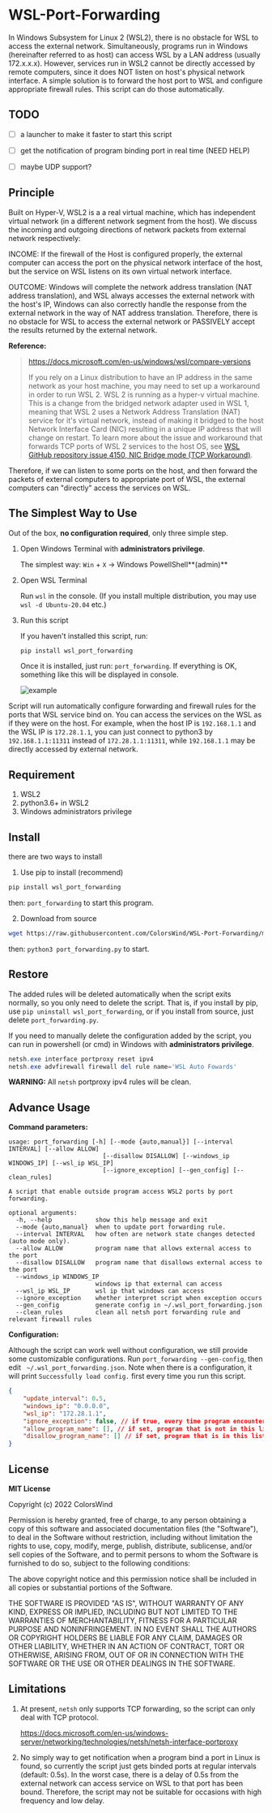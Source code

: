 # WSL-Port-Forwarding

In Windows Subsystem for Linux 2 (WSL2), there is no obstacle for WSL to access the external network. Simultaneously, programs run in Windows (hereinafter referred to as host) can access WSL by a LAN address (usually 172.x.x.x). However, services run in WSL2 cannot be directly accessed by remote computers, since it does NOT listen on host's physical network interface. A simple solution is to forward the host port to WSL and configure appropriate firewall rules. This script can do those automatically.



## TODO

- [ ] a launcher to make it faster to start this script
- [ ] get the notification of program binding port in real time (NEED HELP)
- [ ] maybe UDP support?



## Principle

Built on Hyper-V, WSL2 is a  a real virtual machine, which has independent virtual network (in a different network segment from the host). We discuss the incoming and outgoing directions of network packets from external network respectively:

INCOME: If the firewall of the Host is configured properly, the external computer can access the port on the physical network interface of the host, but the service on WSL listens on its own virtual network interface.

OUTCOME:  Windows will complete the network address translation (NAT address translation), and WSL always accesses the external network with the host's IP, Windows can also correctly handle the response from the external network in the way of NAT address translation. Therefore, there is no obstacle for WSL to access the external network or PASSIVELY accept the results returned by the external network.

**Reference:**

> https://docs.microsoft.com/en-us/windows/wsl/compare-versions
>
> If you rely on a Linux distribution to have an IP address in the same  network as your host machine, you may need to set up a workaround in  order to run WSL 2. WSL 2 is running as a hyper-v virtual machine. This  is a change from the bridged network adapter used in WSL 1, meaning that WSL 2 uses a Network Address Translation (NAT) service for it's virtual network, instead of making it bridged to the host Network Interface  Card (NIC) resulting in a unique IP address that will change on restart. To learn more about the issue and workaround that forwards TCP ports of WSL 2 services to the host OS, see [WSL GitHub repository issue 4150, NIC Bridge mode (TCP Workaround)](https://github.com/microsoft/WSL/issues/4150).

Therefore, if we can listen to some ports on the host, and then forward the packets of external computers to appropriate port of WSL, the external computers can "directly" access the services on WSL.





## The Simplest Way to Use 

Out of the box, **no configuration required**, only three simple step.

1. Open Windows Terminal with **administrators privilege**.

    The simplest way: `Win` + `X` -> Windows PowellShell**(admin)**

2. Open WSL Terminal

   Run `wsl` in the console. (If you install multiple distribution, you may use `wsl -d Ubuntu-20.04` etc.)

3. Run this script

   If you haven't installed this script, run:

   ```bash
   pip install wsl_port_forwarding
   ```

   Once it is installed, just run: `port_forwarding`. If everything is OK, something like this will be displayed in console. 

   ![example](README.assets/example.png)

Script will run automatically configure forwarding and firewall rules for the ports that WSL service bind on. You can access the services on the WSL as if they were on the host. For example, when the host IP is `192.168.1.1` and the WSL IP is `172.28.1.1`, you can just connect to python3 by `192.168.1.1:11311` instead of `172.28.1.1:11311`, while `192.168.1.1` may be directly accessed by external network.



## Requirement

1. WSL2
2. python3.6+ in WSL2
3. Windows administrators privilege



## Install

there are two ways to install

1. Use pip to install (recommend)

```bash
pip install wsl_port_forwarding
```

then: `port_forwarding` to start this program.

2. Download from source

```bash
wget https://raw.githubusercontent.com/ColorsWind/WSL-Port-Forwarding/main/src/wsl_port_forwarding/port_forwarding.py
```

then: `python3 port_forwarding.py` to start.



## Restore

The added rules will be deleted automatically when the script exits normally, so you only need to delete the script. That is, if you install by pip, use `pip uninstall wsl_port_forwarding`, or if you install from source, just delete `port_forwarding.py`.

If you need to manually delete the configuration added by the script, you can run in powershell (or cmd) in Windows with **administrators privilege**.

```powershell
netsh.exe interface portproxy reset ipv4
netsh.exe advfirewall firewall del rule name='WSL Auto Fowards'
```

**WARNING:** All `netsh` portproxy ipv4 rules will be clean. 



## Advance Usage

**Command parameters:**

```
usage: port_forwarding [-h] [--mode {auto,manual}] [--interval INTERVAL] [--allow ALLOW]
                          [--disallow DISALLOW] [--windows_ip WINDOWS_IP] [--wsl_ip WSL_IP]
                          [--ignore_exception] [--gen_config] [--clean_rules]

A script that enable outside program access WSL2 ports by port forwarding.

optional arguments:
  -h, --help            show this help message and exit
  --mode {auto,manual}  when to update port forwarding rule.
  --interval INTERVAL   how often are network state changes detected (auto mode only).
  --allow ALLOW         program name that allows external access to the port
  --disallow DISALLOW   program name that disallows external access to the port
  --windows_ip WINDOWS_IP
                        windows ip that external can access
  --wsl_ip WSL_IP       wsl ip that windows can access
  --ignore_exception    whether interpret script when exception occurs
  --gen_config          generate config in ~/.wsl_port_forwarding.json
  --clean_rules         clean all netsh port forwarding rule and relevant firewall rules
```

**Configuration:**

Although the script can work well without configuration, we still provide some customizable configurations. Run `port_forwarding --gen-config`, then edit ` ~/.wsl_port_forwarding.json`.  Note when there is a configuration, it will print `Successfully load config.` first every time you run this script.

```json
{
    "update_interval": 0.5,
    "windows_ip": "0.0.0.0",
    "wsl_ip": "172.28.1.1",
    "ignore_exception": false, // if true, every time program encounter a exception it will pause
    "allow_program_name": [], // if set, program that is not in this list will be ignore
    "disallow_program_name": [] // if set, program that is in this list will be ignore
}
```



## License

**MIT License**

Copyright (c) 2022 ColorsWind

Permission is hereby granted, free of charge, to any person obtaining a copy of this software and associated documentation files (the  "Software"), to deal in the Software without restriction, including  without limitation the rights to use, copy, modify, merge, publish,  distribute, sublicense, and/or sell copies of the Software, and to  permit persons to whom the Software is furnished to do so, subject to  the following conditions:

The above copyright notice and this permission notice shall be included in all copies or substantial portions of the Software.

THE SOFTWARE IS PROVIDED "AS IS", WITHOUT WARRANTY OF ANY KIND,  EXPRESS OR IMPLIED, INCLUDING BUT NOT LIMITED TO THE WARRANTIES OF  MERCHANTABILITY, FITNESS FOR A PARTICULAR PURPOSE AND NONINFRINGEMENT.  IN NO EVENT SHALL THE AUTHORS OR COPYRIGHT HOLDERS BE LIABLE FOR ANY  CLAIM, DAMAGES OR OTHER LIABILITY, WHETHER IN AN ACTION OF CONTRACT,  TORT OR OTHERWISE, ARISING FROM, OUT OF OR IN CONNECTION WITH THE  SOFTWARE OR THE USE OR OTHER DEALINGS IN THE SOFTWARE.



## Limitations

1. At present, `netsh` only supports TCP forwarding, so the script can only deal with TCP protocol.

   https://docs.microsoft.com/en-us/windows-server/networking/technologies/netsh/netsh-interface-portproxy

2. No simply way to get notification when a program bind a port in Linux is found, so currently the script just gets binded ports at regular intervals (default: 0.5s). In the worst case, there is a delay of 0.5s from the external network can access service on WSL to that port has been bound. Therefore, the script may not be suitable for occasions with high frequency and low delay.
